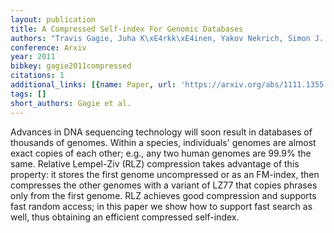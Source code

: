 ```yaml
---
layout: publication
title: A Compressed Self-index For Genomic Databases
authors: "Travis Gagie, Juha K\xE4rkk\xE4inen, Yakov Nekrich, Simon J. Puglisi"
conference: Arxiv
year: 2011
bibkey: gagie2011compressed
citations: 1
additional_links: [{name: Paper, url: 'https://arxiv.org/abs/1111.1355'}]
tags: []
short_authors: Gagie et al.
---
```

Advances in DNA sequencing technology will soon result in databases of
thousands of genomes. Within a species, individuals' genomes are almost exact
copies of each other; e.g., any two human genomes are 99.9% the same. Relative
Lempel-Ziv (RLZ) compression takes advantage of this property: it stores the
first genome uncompressed or as an FM-index, then compresses the other genomes
with a variant of LZ77 that copies phrases only from the first genome. RLZ
achieves good compression and supports fast random access; in this paper we
show how to support fast search as well, thus obtaining an efficient compressed
self-index.